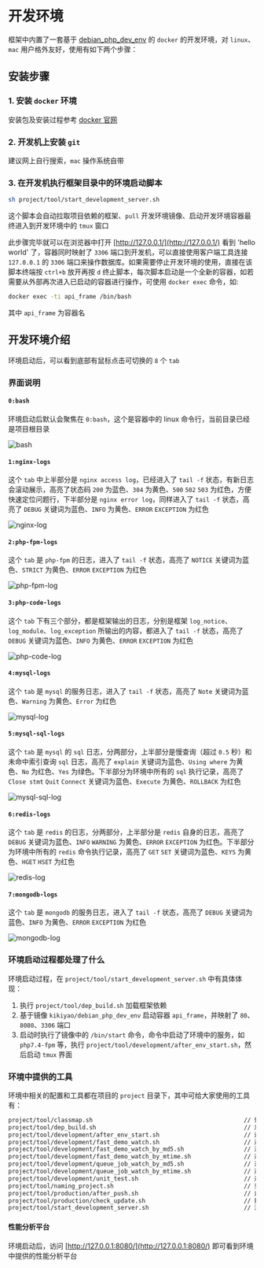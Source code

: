 # 开发环境
框架中内置了一套基于 [debian_php_dev_env](https://github.com/smarty-kiki/debian_php_dev_env) 的 `docker` 的开发环境，对 `linux`、`mac` 用户格外友好，使用有如下两个步骤：

## 安装步骤
### 1. 安装 `docker` 环境
安装包及安装过程参考 [docker 官网](https://hub.docker.com/search/?type=edition&offering=community)

### 2. 开发机上安装 `git`
建议网上自行搜索，`mac` 操作系统自带

### 3. 在开发机执行框架目录中的环境启动脚本
```bash
sh project/tool/start_development_server.sh
```
这个脚本会自动拉取项目依赖的框架、`pull` 开发环境镜像、启动开发环境容器最终进入到开发环境中的 `tmux` 窗口

此步骤完毕就可以在浏览器中打开 [http://127.0.0.1/](http://127.0.0.1/) 看到 'hello world' 了，容器同时映射了 `3306` 端口到开发机，可以直接使用客户端工具连接 `127.0.0.1` 的 `3306` 端口来操作数据库。如果需要停止开发环境的使用，直接在该脚本终端按 `ctrl+b` 放开再按 `d` 终止脚本，每次脚本启动是一个全新的容器，如若需要从外部再次进入已启动的容器进行操作，可使用 `docker exec` 命令，如:
```bash
docker exec -ti api_frame /bin/bash
```
其中 `api_frame` 为容器名

## 开发环境介绍
环境启动后，可以看到底部有鼠标点击可切换的 `8` 个 `tab`

### 界面说明
#### `0:bash`
环境启动后默认会聚焦在 `0:bash`，这个是容器中的 linux 命令行，当前目录已经是项目根目录

![bash](../image/docker_snipaste_8.png "bash")

#### `1:nginx-logs`
这个 `tab` 中上半部分是 `nginx access log`，已经进入了 `tail -f` 状态，有新日志会滚动展示，高亮了状态码 `200` 为蓝色、`304` 为黄色、`500` `502` `503` 为红色，方便快速定位问题行，下半部分是 `nginx error log`，同样进入了 `tail -f` 状态，高亮了 `DEBUG` 关键词为蓝色、`INFO` 为黄色、`ERROR` `EXCEPTION` 为红色

![nginx-log](../image/docker_snipaste_1.png "nginx-log")

#### `2:php-fpm-logs`
这个 `tab` 是 `php-fpm` 的日志，进入了 `tail -f` 状态，高亮了 `NOTICE` 关键词为蓝色、`STRICT` 为黄色、`ERROR` `EXCEPTION` 为红色

![php-fpm-log](../image/docker_snipaste_2.png "php-fpm-log")

#### `3:php-code-logs`
这个 `tab` 下有三个部分，都是框架输出的日志，分别是框架 `log_notice`、`log_module`、`log_exception` 所输出的内容，都进入了 `tail -f` 状态，高亮了 `DEBUG` 关键词为蓝色、`INFO` 为黄色、`ERROR` `EXCEPTION` 为红色

![php-code-log](../image/docker_snipaste_3.png "php-code-log")

#### `4:mysql-logs`
这个 `tab` 是 `mysql` 的服务日志，进入了 `tail -f` 状态，高亮了 `Note` 关键词为蓝色、`Warning` 为黄色、`Error` 为红色

![mysql-log](../image/docker_snipaste_4.png "mysql-log")

#### `5:mysql-sql-logs`
这个 `tab` 是 `mysql` 的 `sql` 日志，分两部分，上半部分是慢查询（超过 `0.5` 秒）和未命中索引查询 `sql` 日志，高亮了 `explain` 关键词为蓝色、`Using where` 为黄色、`No` 为红色、`Yes` 为绿色。下半部分为环境中所有的 `sql` 执行记录，高亮了 `Close stmt` `Quit` `Connect` 关键词为蓝色、`Execute` 为黄色、`ROLLBACK` 为红色

![mysql-sql-log](../image/docker_snipaste_5.png "mysql-sql-log")

#### `6:redis-logs`
这个 `tab` 是 `redis` 的日志，分两部分，上半部分是 `redis` 自身的日志，高亮了 `DEBUG` 关键词为蓝色、`INFO` `WARNING` 为黄色、`ERROR` `EXCEPTION` 为红色。下半部分为环境中所有的 `redis` 命令执行记录，高亮了 `GET` `SET` 关键词为蓝色、`KEYS` 为黄色、`HGET` `HSET` 为红色

![redis-log](../image/docker_snipaste_6.png "redis-log")

#### `7:mongodb-logs`
这个 `tab` 是 `mongodb` 的服务日志，进入了 `tail -f` 状态，高亮了 `DEBUG` 关键词为蓝色、`INFO` 为黄色、`ERROR` `EXCEPTION` 为红色

![mongodb-log](../image/docker_snipaste_7.png "mongodb-log")

### 环境启动过程都处理了什么
环境启动过程，在 `project/tool/start_development_server.sh` 中有具体体现：
1. 执行 `project/tool/dep_build.sh` 加载框架依赖
2. 基于镜像 `kikiyao/debian_php_dev_env` 启动容器 `api_frame`，并映射了 `80`、`8080`、`3306` 端口
3. 启动时执行了镜像中的 `/bin/start` 命令，命令中启动了环境中的服务，如 `php7.4-fpm` 等，执行 `project/tool/development/after_env_start.sh`，然后启动 `tmux` 界面 

### 环境中提供的工具
环境中相关的配置和工具都在项目的 `project` 目录下，其中可给大家使用的工具有：
```bash
project/tool/classmap.sh                                           // 快速扫描指定目录下的类、抽象类、接口，并在指定目录下生成一个 `autoload.php` 文件
project/tool/dep_build.sh                                          // 加载框架依赖的脚本，有 `file` 和 `link` 两种加载模式，`link` 适合开发环境，`file` 适合生产环境
project/tool/development/after_env_start.sh                        // 这个脚本会在环境启动时执行，有需要在环境启动时做的初始化动作，都可以写在其中
project/tool/development/fast_demo_watch.sh                        // 通过 `inotify` 监听 `domain/description` 目录中描述文件的变化，执行相关命令生成代码
project/tool/development/fast_demo_watch_by_md5.sh                 // 通过 `md5` 监听 `domain/description` 目录中描述文件的变化，执行相关命令生成代码
project/tool/development/fast_demo_watch_by_mtime.sh               // 通过 `mtime` 监听 `domain/description` 目录中描述文件的变化，执行相关命令生成代码
project/tool/development/queue_job_watch_by_md5.sh                 // 通过 `md5` 监听 `command/queue_job` 目录中代码的变化，自动重启队列 `worker`
project/tool/development/queue_job_watch_by_mtime.sh               // 通过 `mtime` 监听 `command/queue_job` 目录中代码的变化，自动重启队列 `worker`
project/tool/development/unit_test.sh                              // 通过 `inotify` 监听单元测试文件的变化，自动执行单元测试
project/tool/naming_project.sh                                     // 重命名项目，通常用于拉取框架项目后快速修改项目名称及配置
project/tool/production/after_push.sh                              // 这个脚本会在生产环境代码更新后执行
project/tool/production/check_update.sh                            // 执行时可以更新代码，若代码有更新会执行 `after_push.sh`
project/tool/start_development_server.sh                           // 注意，这个并非是在开发环境中执行，是用来启动开发环境的脚本
```

#### 性能分析平台

环境启动后，访问 [http://127.0.0.1:8080/](http://127.0.0.1:8080/) 即可看到环境中提供的性能分析平台
